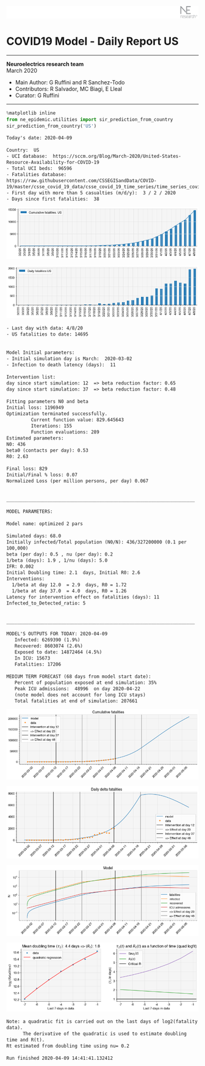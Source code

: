 ![](./images/logo.png)
# COVID19 Model - Daily Report US

---

**Neuroelectrics research team**  
March 2020  
* Main Author: G Ruffini and R Sanchez-Todo  
* Contributors: R Salvador, MC Biagi, E Lleal
* Curator: G Ruffini

---


```python
%matplotlib inline
from ne_epidemic.utilities import sir_prediction_from_country
sir_prediction_from_country('US')
```

    Today's date: 2020-04-09 
    
    Country:  US
    - UCI database:  https://sccm.org/Blog/March-2020/United-States-Resource-Availability-for-COVID-19
    - Total UCI beds:  96596
    - Fatalities database:  https://raw.githubusercontent.com/CSSEGISandData/COVID-19/master/csse_covid_19_data/csse_covid_19_time_series/time_series_covid19_deaths_global.csv
    - First day with more than 5 casualties (m/d/y):  3 / 2 / 2020
    - Days since first fatalities:  38



![png](03%20-%20Daily_Report_US_files/03%20-%20Daily_Report_US_1_1.png)



![png](03%20-%20Daily_Report_US_files/03%20-%20Daily_Report_US_1_2.png)


    - Last day with data: 4/8/20
    - US fatalities to date: 14695
     
    
    Model Initial parameters:
    - Initial simulation day is March:  2020-03-02
    - Infection to death latency (days):  11
    
    Intervention list:
    day since start simulation: 12  => beta reduction factor: 0.65
    day since start simulation: 37  => beta reduction factor: 0.48
    
    Fitting parameters N0 and beta
    Initial loss: 1196949
    Optimization terminated successfully.
             Current function value: 829.645643
             Iterations: 155
             Function evaluations: 289
    Estimated parameters:
    N0: 436
    beta0 (contacts per day): 0.53
    R0: 2.63
    
    Final loss: 829
    Initial/Final % loss: 0.07
    Normalized Loss (per million persons, per day) 0.067 
    
    
    _____________________________________________________________________
     
    MODEL PARAMETERS:
    
    Model name: optimized 2 pars
    
    Simulated days: 68.0
    Initially infected/Total population (N0/N): 436/327200000 (0.1 per 100,000)
    beta (per day): 0.5 , nu (per day): 0.2
    1/beta (days): 1.9 , 1/nu (days): 5.0
    IFR: 0.002
    Initial Doubling time: 2.1  days, Initial R0: 2.6
    Interventions:
      1/beta at day 12.0  = 2.9  days, R0 = 1.72
      1/beta at day 37.0  = 4.0  days, R0 = 1.26
    Latency for intervention effect on fatalities (days): 11
    Infected_to_Detected_ratio: 5
    
    
    _____________________________________________________________________
    
    MODEL'S OUTPUTS FOR TODAY: 2020-04-09
       Infected: 6269390 (1.9%)
       Recovered: 8603074 (2.6%)
       Exposed to date: 14872464 (4.5%)
       In ICU: 15673
       Fatalities: 17206
     
    MEDIUM TERM FORECAST (68 days from model start date): 
       Percent of population exposed at end simulation: 35%
       Peak ICU admissions:  48996  on day 2020-04-22
       (note model does not account for long ICU stays)
       Total fatalities at end of simulation: 207661



![png](03%20-%20Daily_Report_US_files/03%20-%20Daily_Report_US_1_4.png)



![png](03%20-%20Daily_Report_US_files/03%20-%20Daily_Report_US_1_5.png)



![png](03%20-%20Daily_Report_US_files/03%20-%20Daily_Report_US_1_6.png)


     



![png](03%20-%20Daily_Report_US_files/03%20-%20Daily_Report_US_1_8.png)


    Note: a quadratic fit is carried out on the last days of log2(fatality data).
          The derivative of the quadratic is used to estimate doubling time and R(t).
    Rt estimated from doubling time using nu= 0.2
    
    Run finished 2020-04-09 14:41:41.132412

